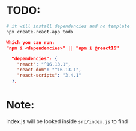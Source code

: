 # TODO:
```bash
# it will install dependencies and no template
npx create-react-app todo
```
```json
Which you can run:
"npm i <dependencies>" || "npm i @react16"

  "dependencies": {
    "react": "^16.13.1",
    "react-dom": "^16.13.1",
    "react-scripts": "3.4.1"
  },
```


# Note:

index.js will be looked inside `src/index.js` to find
